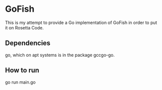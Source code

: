 # GoFish
This is my attempt to provide a Go implementation of GoFish in order 
to put it on Rosetta Code.

## Dependencies
go, which on apt systems is in the package gccgo-go.

## How to run
go run main.go
